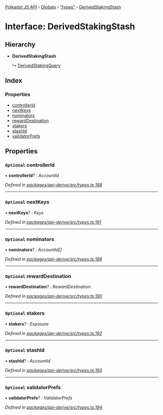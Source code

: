 [Polkadot JS API](../README.md) › [Globals](../globals.md) › ["types"](../modules/_types_.md) › [DerivedStakingStash](_types_.derivedstakingstash.md)

# Interface: DerivedStakingStash

## Hierarchy

* **DerivedStakingStash**

  ↳ [DerivedStakingQuery](_types_.derivedstakingquery.md)

## Index

### Properties

* [controllerId](_types_.derivedstakingstash.md#optional-controllerid)
* [nextKeys](_types_.derivedstakingstash.md#optional-nextkeys)
* [nominators](_types_.derivedstakingstash.md#optional-nominators)
* [rewardDestination](_types_.derivedstakingstash.md#optional-rewarddestination)
* [stakers](_types_.derivedstakingstash.md#optional-stakers)
* [stashId](_types_.derivedstakingstash.md#optional-stashid)
* [validatorPrefs](_types_.derivedstakingstash.md#optional-validatorprefs)

## Properties

### `Optional` controllerId

• **controllerId**? : *AccountId*

*Defined in [packages/api-derive/src/types.ts:188](https://github.com/polkadot-js/api/blob/20ed3bb5fe/packages/api-derive/src/types.ts#L188)*

___

### `Optional` nextKeys

• **nextKeys**? : *Keys*

*Defined in [packages/api-derive/src/types.ts:191](https://github.com/polkadot-js/api/blob/20ed3bb5fe/packages/api-derive/src/types.ts#L191)*

___

### `Optional` nominators

• **nominators**? : *AccountId[]*

*Defined in [packages/api-derive/src/types.ts:189](https://github.com/polkadot-js/api/blob/20ed3bb5fe/packages/api-derive/src/types.ts#L189)*

___

### `Optional` rewardDestination

• **rewardDestination**? : *RewardDestination*

*Defined in [packages/api-derive/src/types.ts:190](https://github.com/polkadot-js/api/blob/20ed3bb5fe/packages/api-derive/src/types.ts#L190)*

___

### `Optional` stakers

• **stakers**? : *Exposure*

*Defined in [packages/api-derive/src/types.ts:192](https://github.com/polkadot-js/api/blob/20ed3bb5fe/packages/api-derive/src/types.ts#L192)*

___

### `Optional` stashId

• **stashId**? : *AccountId*

*Defined in [packages/api-derive/src/types.ts:193](https://github.com/polkadot-js/api/blob/20ed3bb5fe/packages/api-derive/src/types.ts#L193)*

___

### `Optional` validatorPrefs

• **validatorPrefs**? : *ValidatorPrefs*

*Defined in [packages/api-derive/src/types.ts:194](https://github.com/polkadot-js/api/blob/20ed3bb5fe/packages/api-derive/src/types.ts#L194)*

